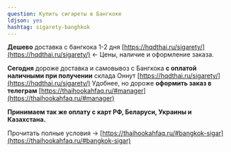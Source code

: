 ```yaml
---
question: Купить сигареты в Бангкоке
ldjson: yes
hashtag: sigarety-banghkok
---
```


**Дешево** доставка с бангкока 1-2 дня [https://hqdthai.ru/sigarety/](https://hqdthai.ru/sigarety/) <- Цены, наличие и оформление заказа.

**Сегодня** дороже доставка и самовывоз с Бангкока **с оплатой наличными при получении** склада Оннут [https://hqdthai.ru/sigarety/](https://hqdthai.ru/sigarety/)
Удобнее, но дороже **оформить заказ в телеграм** [https://thaihookahfaq.ru/#manager](https://thaihookahfaq.ru/#manager)

**Принимаем так же оплату с карт РФ, Беларуси, Украины и Казахстана.**

Прочитать полные условия -> [https://thaihookahfaq.ru/#bangkok-sigar](https://thaihookahfaq.ru/#bangkok-sigar)
